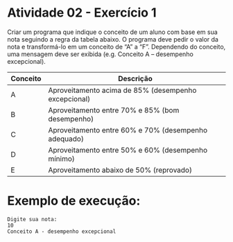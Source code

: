 # Atividade 02 - Exercício 1

Criar um programa que indique o conceito de um aluno com base em sua nota seguindo a regra da tabela abaixo. O programa deve pedir o valor da nota e transformá-lo em um conceito de “A” a “F”. Dependendo do conceito, uma mensagem deve ser exibida (e.g. Conceito A – desempenho excepcional).

| Conceito | Descrição                                            |
|----------|------------------------------------------------------|
| A        | Aproveitamento acima de 85% (desempenho excepcional) |
| B        | Aproveitamento entre 70% e 85% (bom desempenho)      |
| C        | Aproveitamento entre 60% e 70% (desempenho adequado) |
| D        | Aproveitamento entre 50% e 60% (desempenho mínimo)   |
| E        | Aproveitamento abaixo de 50% (reprovado)             |

# Exemplo de execução:

```
Digite sua nota:
10
Conceito A - desempenho excepcional
```

